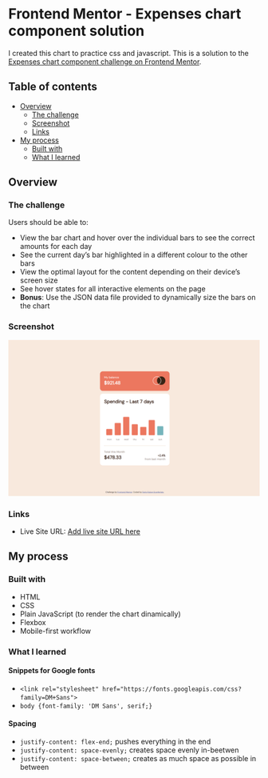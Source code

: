 # Frontend Mentor - Expenses chart component solution

I created this chart to practice css and javascript.
This is a solution to the [Expenses chart component challenge on Frontend Mentor](https://www.frontendmentor.io/challenges/expenses-chart-component-e7yJBUdjwt). 

## Table of contents

- [Overview](#overview)
  - [The challenge](#the-challenge)
  - [Screenshot](#screenshot)
  - [Links](#links)
- [My process](#my-process)
  - [Built with](#built-with)
  - [What I learned](#what-i-learned)


## Overview

### The challenge

Users should be able to:

- View the bar chart and hover over the individual bars to see the correct amounts for each day
- See the current day’s bar highlighted in a different colour to the other bars
- View the optimal layout for the content depending on their device’s screen size
- See hover states for all interactive elements on the page
- **Bonus**: Use the JSON data file provided to dynamically size the bars on the chart

### Screenshot

![](./screenshot.png)


### Links

- Live Site URL: [Add live site URL here](https://your-live-site-url.com)

## My process

### Built with

- HTML
- CSS
- Plain JavaScript (to render the chart dinamically)
- Flexbox
- Mobile-first workflow

### What I learned

#### Snippets for Google fonts
- `<link rel="stylesheet" href="https://fonts.googleapis.com/css?family=DM+Sans">`
- `body {font-family: 'DM Sans', serif;}`

#### Spacing
- `justify-content: flex-end;` pushes everything in the end
- `justify-content: space-evenly;` creates space evenly in-beetwen
- `justify-content: space-between;` creates as much space as possible in between